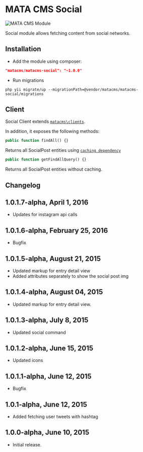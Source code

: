 MATA CMS Social
==========================================

![MATA CMS Module](https://s3-eu-west-1.amazonaws.com/qi-interactive/assets/mata-cms/gear-mata-logo%402x.png)


Social module allows fetching content from social networks.


Installation
------------

- Add the module using composer:

```json
"matacms/matacms-social": "~1.0.0"
```

-  Run migrations
```
php yii migrate/up --migrationPath=@vendor/matacms/matacms-social/migrations
```


Client
------

Social Client extends [`matacms\clients`](https://github.com/qi-interactive/matacms-base/blob/development/clients/SimpleClient.php).

In addition, it exposes the following methods:

```php
public function findAll() {}
```
Returns all SocialPost entities using [`caching dependency`](https://github.com/qi-interactive/matacms-cache/blob/master/caching/MataLastUpdatedTimestampDependency.php)

```php
public function getFindAllQuery() {}
```
Returns all SocialPost entities without caching.


Changelog
---------

## 1.0.1.7-alpha, April 1, 2016

- Updates for instagram api calls

## 1.0.1.6-alpha, February 25, 2016

- Bugfix

## 1.0.1.5-alpha, August 21, 2015

- Updated markup for entry detail view
- Added attributes separately to show the social post img

## 1.0.1.4-alpha, August 04, 2015

- Updated markup for entry detail view.

## 1.0.1.3-alpha, July 8, 2015

- Updated social command

## 1.0.1.2-alpha, June 15, 2015

- Updated icons

## 1.0.1.1-alpha, June 12, 2015

- Bugfix

## 1.0.1-alpha, June 12, 2015

- Added fetching user tweets with hashtag

## 1.0.0-alpha, June 10, 2015

- Initial release.
